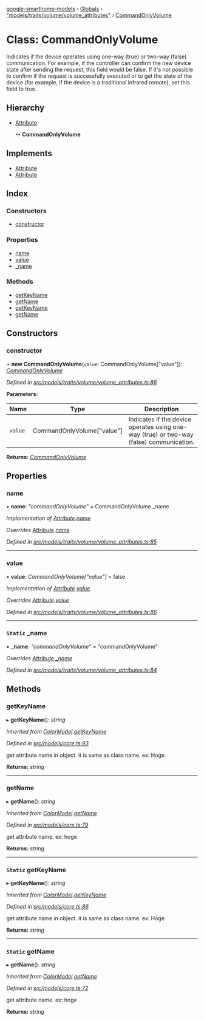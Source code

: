 [google-smarthome-models](../README.md) › [Globals](../globals.md) › ["models/traits/volume/volume_attributes"](../modules/_models_traits_volume_volume_attributes_.md) › [CommandOnlyVolume](_models_traits_volume_volume_attributes_.commandonlyvolume.md)

# Class: CommandOnlyVolume

Indicates if the device operates using one-way (true) or two-way (false) communication. For example, if the controller can confirm the new device state after sending the request, this field would be false. If it's not possible to confirm if the request is successfully executed or to get the state of the device (for example, if the device is a traditional infrared remote), set this field to true.

## Hierarchy

* [Attribute](_models_core_.attribute.md)

  ↳ **CommandOnlyVolume**

## Implements

* [Attribute](../interfaces/_models_interfaces_i_core_.attribute.md)
* [Attribute](../interfaces/_models_interfaces_i_core_.attribute.md)

## Index

### Constructors

* [constructor](_models_traits_volume_volume_attributes_.commandonlyvolume.md#constructor)

### Properties

* [name](_models_traits_volume_volume_attributes_.commandonlyvolume.md#name)
* [value](_models_traits_volume_volume_attributes_.commandonlyvolume.md#value)
* [_name](_models_traits_volume_volume_attributes_.commandonlyvolume.md#static-_name)

### Methods

* [getKeyName](_models_traits_volume_volume_attributes_.commandonlyvolume.md#getkeyname)
* [getName](_models_traits_volume_volume_attributes_.commandonlyvolume.md#getname)
* [getKeyName](_models_traits_volume_volume_attributes_.commandonlyvolume.md#static-getkeyname)
* [getName](_models_traits_volume_volume_attributes_.commandonlyvolume.md#static-getname)

## Constructors

###  constructor

\+ **new CommandOnlyVolume**(`value`: CommandOnlyVolume["value"]): *[CommandOnlyVolume](_models_traits_volume_volume_attributes_.commandonlyvolume.md)*

*Defined in [src/models/traits/volume/volume_attributes.ts:86](https://github.com/galactic1969/google-smarthome-models/blob/633871f/src/models/traits/volume/volume_attributes.ts#L86)*

**Parameters:**

Name | Type | Description |
------ | ------ | ------ |
`value` | CommandOnlyVolume["value"] | Indicates if the device operates using one-way (true) or two-way (false) communication.  |

**Returns:** *[CommandOnlyVolume](_models_traits_volume_volume_attributes_.commandonlyvolume.md)*

## Properties

###  name

• **name**: *"commandOnlyVolume"* = CommandOnlyVolume._name

*Implementation of [Attribute](../interfaces/_models_interfaces_i_core_.attribute.md).[name](../interfaces/_models_interfaces_i_core_.attribute.md#name)*

*Overrides [Attribute](_models_core_.attribute.md).[name](_models_core_.attribute.md#name)*

*Defined in [src/models/traits/volume/volume_attributes.ts:85](https://github.com/galactic1969/google-smarthome-models/blob/633871f/src/models/traits/volume/volume_attributes.ts#L85)*

___

###  value

• **value**: *CommandOnlyVolume["value"]* = false

*Implementation of [Attribute](../interfaces/_models_interfaces_i_core_.attribute.md).[value](../interfaces/_models_interfaces_i_core_.attribute.md#value)*

*Overrides [Attribute](_models_core_.attribute.md).[value](_models_core_.attribute.md#value)*

*Defined in [src/models/traits/volume/volume_attributes.ts:86](https://github.com/galactic1969/google-smarthome-models/blob/633871f/src/models/traits/volume/volume_attributes.ts#L86)*

___

### `Static` _name

▪ **_name**: *"commandOnlyVolume"* = "commandOnlyVolume"

*Overrides [Attribute](_models_core_.attribute.md).[_name](_models_core_.attribute.md#static-_name)*

*Defined in [src/models/traits/volume/volume_attributes.ts:84](https://github.com/galactic1969/google-smarthome-models/blob/633871f/src/models/traits/volume/volume_attributes.ts#L84)*

## Methods

###  getKeyName

▸ **getKeyName**(): *string*

*Inherited from [ColorModel](_models_traits_colorsetting_colorsetting_attributes_.colormodel.md).[getKeyName](_models_traits_colorsetting_colorsetting_attributes_.colormodel.md#static-getkeyname)*

*Defined in [src/models/core.ts:93](https://github.com/galactic1969/google-smarthome-models/blob/633871f/src/models/core.ts#L93)*

get attribute name in object. it is same as class name. ex: Hoge

**Returns:** *string*

___

###  getName

▸ **getName**(): *string*

*Inherited from [ColorModel](_models_traits_colorsetting_colorsetting_attributes_.colormodel.md).[getName](_models_traits_colorsetting_colorsetting_attributes_.colormodel.md#static-getname)*

*Defined in [src/models/core.ts:79](https://github.com/galactic1969/google-smarthome-models/blob/633871f/src/models/core.ts#L79)*

get attribute name. ex: hoge

**Returns:** *string*

___

### `Static` getKeyName

▸ **getKeyName**(): *string*

*Inherited from [ColorModel](_models_traits_colorsetting_colorsetting_attributes_.colormodel.md).[getKeyName](_models_traits_colorsetting_colorsetting_attributes_.colormodel.md#static-getkeyname)*

*Defined in [src/models/core.ts:86](https://github.com/galactic1969/google-smarthome-models/blob/633871f/src/models/core.ts#L86)*

get attribute name in object. it is same as class name. ex: Hoge

**Returns:** *string*

___

### `Static` getName

▸ **getName**(): *string*

*Inherited from [ColorModel](_models_traits_colorsetting_colorsetting_attributes_.colormodel.md).[getName](_models_traits_colorsetting_colorsetting_attributes_.colormodel.md#static-getname)*

*Defined in [src/models/core.ts:72](https://github.com/galactic1969/google-smarthome-models/blob/633871f/src/models/core.ts#L72)*

get attribute name. ex: hoge

**Returns:** *string*
